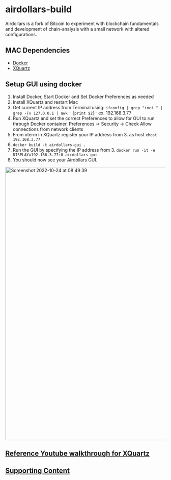 # airdollars-build

Airdollars is a fork of Bitcoin to experiment with blockchain fundamentals and development of chain-analysis with a small network with altered configurations. 

## MAC Dependencies

- [Docker](https://www.docker.com/products/docker-desktop/)
- [XQuartz](https://www.xquartz.org/)

## Setup GUI using docker

1. Install Docker, Start Docker and Set Docker Preferences as needed
2. Install XQuartz and restart Mac
3. Get current IP address from Terminal using: `ifconfig | grep "inet " | grep -Fv 127.0.0.1 | awk '{print $2}'` ex. 192.168.3.77
4. Run XQuartz and set the correct Preferences to allow for GUI to run through Docker container. Preferences -> Security -> Check Allow connections from network clients
5. From xterm in XQuartz register your IP address from 3. as host `xhost 192.168.3.77`
6. ```docker build -t airdollars-gui .```
7. Run the GUI by specifying the IP address from 3. ```docker run -it -e DISPLAY=192.168.3.77:0 airdollars-gui```
8. You should now see your Airdollars GUI. 

<img width="856" alt="Screenshot 2022-10-24 at 08 49 39" src="https://user-images.githubusercontent.com/107536903/197475489-cdd5b942-8b86-47f8-94bf-efbacb42fe7b.png">

## [Reference Youtube walkthrough for XQuartz](https://youtu.be/cNDR6Z24KLM)

## [Supporting Content](https://drive.google.com/drive/folders/1qwG2-2V_Oj3rhh1gOosNZVgxOcXW9iMk?usp=sharing)
